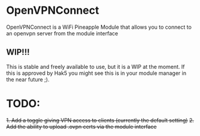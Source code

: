 # OpenVPNConnect
OpenVPNConnect is a WiFi Pineapple Module that allows you to connect to an openvpn server from the module interface

## WIP!!!

This is stable and freely available to use, but it is a WIP at the moment.
If this is approved by Hak5 you might see this is in your module manager in the near future ;).

# TODO:
~~1. Add a toggle giving VPN access to clients (currently the default setting)~~
~~2. Add the ability to upload .ovpn certs via the module interface~~
